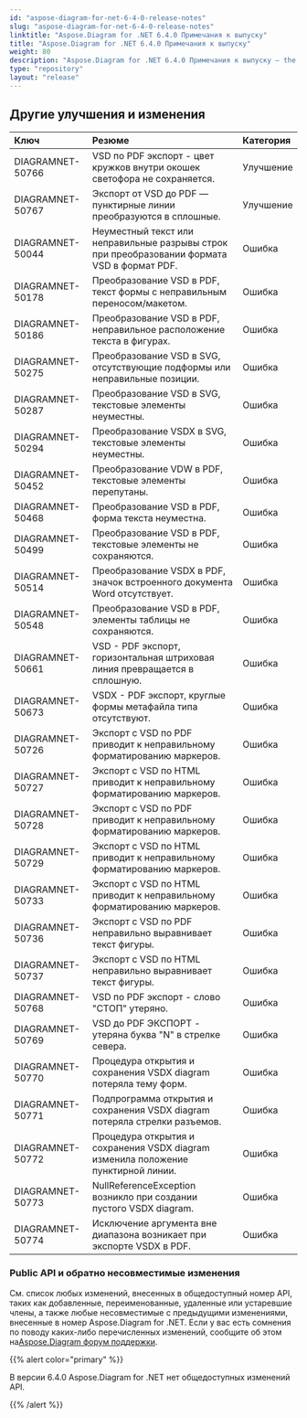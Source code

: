 ```yaml
---
id: "aspose-diagram-for-net-6-4-0-release-notes"
slug: "aspose-diagram-for-net-6-4-0-release-notes"
linktitle: "Aspose.Diagram for .NET 6.4.0 Примечания к выпуску"
title: "Aspose.Diagram for .NET 6.4.0 Примечания к выпуску"
weight: 80
description: "Aspose.Diagram for .NET 6.4.0 Примечания к выпуску – the latest updates and fixes."
type: "repository"
layout: "release"
---
```

## **Другие улучшения и изменения**

|**Ключ** |**Резюме** |**Категория** |
|:- |:- |:- |
|DIAGRAMNET-50766 | VSD по PDF экспорт - цвет кружков внутри окошек светофора не сохраняется.| Улучшение|
|DIAGRAMNET-50767 | Экспорт от VSD до PDF — пунктирные линии преобразуются в сплошные.| Улучшение|
|DIAGRAMNET-50044 | Неуместный текст или неправильные разрывы строк при преобразовании формата VSD в формат PDF.| Ошибка|
|DIAGRAMNET-50178 | Преобразование VSD в PDF, текст формы с неправильным переносом/макетом.| Ошибка|
|DIAGRAMNET-50186 | Преобразование VSD в PDF, неправильное расположение текста в фигурах.| Ошибка|
|DIAGRAMNET-50275 | Преобразование VSD в SVG, отсутствующие подформы или неправильные позиции.| Ошибка|
|DIAGRAMNET-50287 | Преобразование VSD в SVG, текстовые элементы неуместны.| Ошибка|
|DIAGRAMNET-50294 | Преобразование VSDX в SVG, текстовые элементы неуместны.| Ошибка|
|DIAGRAMNET-50452 | Преобразование VDW в PDF, текстовые элементы перепутаны.| Ошибка|
|DIAGRAMNET-50468 |Преобразование VSD в PDF, форма текста неуместна.| Ошибка|
|DIAGRAMNET-50499 | Преобразование VSD в PDF, текстовые элементы не сохраняются.| Ошибка|
|DIAGRAMNET-50514 | Преобразование VSDX в PDF, значок встроенного документа Word отсутствует.| Ошибка|
|DIAGRAMNET-50548 | Преобразование VSD в PDF, элементы таблицы не сохраняются.| Ошибка|
|DIAGRAMNET-50661 | VSD - PDF экспорт, горизонтальная штриховая линия превращается в сплошную.| Ошибка|
|DIAGRAMNET-50673 | VSDX - PDF экспорт, круглые формы метафайла типа отсутствуют.| Ошибка|
|DIAGRAMNET-50726 | Экспорт с VSD по PDF приводит к неправильному форматированию маркеров.| Ошибка|
|DIAGRAMNET-50727 | Экспорт с VSD по HTML приводит к неправильному форматированию маркеров.| Ошибка|
|DIAGRAMNET-50728 | Экспорт с VSD по PDF приводит к неправильному форматированию маркеров.| Ошибка|
|DIAGRAMNET-50729 | Экспорт с VSD по HTML приводит к неправильному форматированию маркеров.| Ошибка|
|DIAGRAMNET-50733 | Экспорт с VSD по HTML приводит к неправильному форматированию маркеров.| Ошибка|
|DIAGRAMNET-50736 | Экспорт с VSD по PDF неправильно выравнивает текст фигуры.| Ошибка|
|DIAGRAMNET-50737 | Экспорт с VSD по HTML неправильно выравнивает текст фигуры.| Ошибка|
|DIAGRAMNET-50768 | VSD по PDF экспорт - слово "СТОП" утеряно.| Ошибка|
|DIAGRAMNET-50769 | VSD до PDF ЭКСПОРТ - утеряна буква "N" в стрелке севера.| Ошибка|
|DIAGRAMNET-50770 | Процедура открытия и сохранения VSDX diagram потеряла тему форм.| Ошибка|
|DIAGRAMNET-50771 | Подпрограмма открытия и сохранения VSDX diagram потеряла стрелки разъемов.| Ошибка|
|DIAGRAMNET-50772 |Процедура открытия и сохранения VSDX diagram изменила положение пунктирной линии.| Ошибка|
|DIAGRAMNET-50773 | NullReferenceException возникло при создании пустого VSDX diagram.| Ошибка|
|DIAGRAMNET-50774 | Исключение аргумента вне диапазона возникает при экспорте VSDX в PDF.| Ошибка|
### **Public API и обратно несовместимые изменения**
См. список любых изменений, внесенных в общедоступный номер API, таких как добавленные, переименованные, удаленные или устаревшие члены, а также любые несовместимые с предыдущими изменениями, внесенные в номер Aspose.Diagram for .NET. Если у вас есть сомнения по поводу каких-либо перечисленных изменений, сообщите об этом на[Aspose.Diagram форум поддержки](https://forum.aspose.com/c/diagram/17).

{{% alert color="primary" %}} 

В версии 6.4.0 Aspose.Diagram for .NET нет общедоступных изменений API.

{{% /alert %}}
